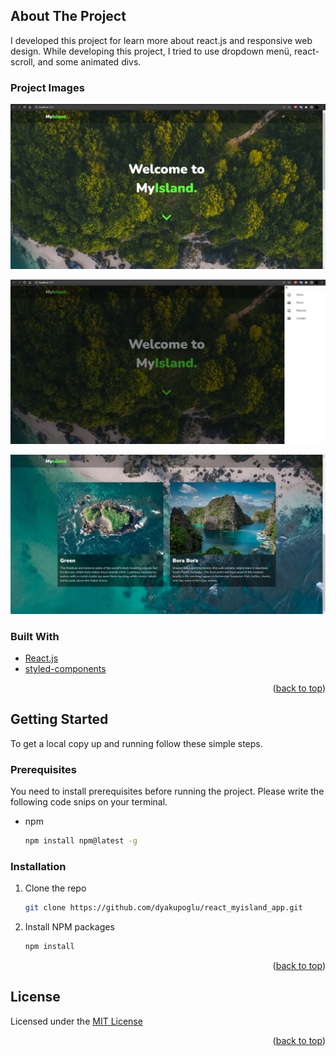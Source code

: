 <!-- ABOUT THE PROJECT -->
## About The Project

I developed this project for learn more about react.js and responsive web design. While developing this project, I tried to use dropdown menü, react-scroll, and some animated divs.

### Project Images
![react_myisland_app](./Project_Images/react_myisland_app_1.png)

![react_myisland_app](./Project_Images/react_myisland_app_2.png)

![react_myisland_app](./Project_Images/react_myisland_app_3.png)

### Built With

* [React.js](https://reactjs.org/)
* [styled-components](https://styled-components.com/)

<p align="right">(<a href="#top">back to top</a>)</p>

<!-- GETTING STARTED -->
## Getting Started

To get a local copy up and running follow these simple steps.

### Prerequisites

You need to install prerequisites before running the project. Please write the following code snips on your terminal.
* npm

  ```sh
  npm install npm@latest -g
  ```

### Installation

1. Clone the repo

   ```sh
   git clone https://github.com/dyakupoglu/react_myisland_app.git
   ```
2. Install NPM packages

   ```sh
   npm install
   ```

<p align="right">(<a href="#top">back to top</a>)</p>

## License

Licensed under the [MIT License](https://github.com/dyakupoglu/react_myisland_app/blob/main/LICENSE)

<p align="right">(<a href="#top">back to top</a>)</p>